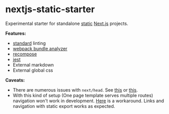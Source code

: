 # nextjs-static-starter

Experimental starter for standalone [static](https://github.com/zeit/next.js#static-html-export) [Next.js](https://github.com/zeit/next.js) projects.

**Features:**
- [standard](https://github.com/standard/standard) linting
- [webpack bundle analyzer](https://github.com/webpack-contrib/webpack-bundle-analyzer)
- [recompose](https://github.com/acdlite/recompose)
- [jest](https://github.com/facebook/jest)
- External markdown
- External global css

**Caveats:**
- There are numerous issues with `next/head`. See [this](https://github.com/zeit/next.js/issues/4044) or [this](https://github.com/zeit/next.js/issues/3527).
- With this kind of setup (One page template serves multiple routes) navigation won't work in development. [Here](https://github.com/zeit/next.js/issues/2823) is a workaround. Links and navigation with static export works as expected.
